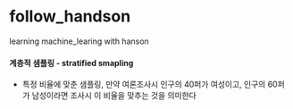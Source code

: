 # follow_handson
learning machine_learing with hanson

#### 계층적 샘플링 - stratified smapling
- 특정 비율에 맞춘 샘플링, 만약 여론조사시 인구의 40퍼가 여성이고, 인구의 60퍼가 남성이라면 조사시 이 비율을 맞추는 것을 의미한다



